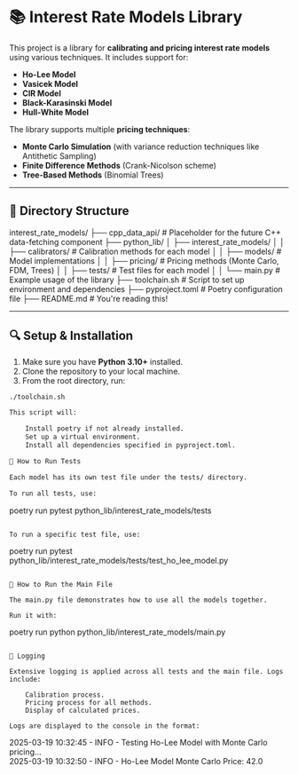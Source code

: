 # 📚 Interest Rate Models Library

This project is a library for **calibrating and pricing interest rate models** using various techniques. It includes support for:

- **Ho-Lee Model**  
- **Vasicek Model**  
- **CIR Model**  
- **Black-Karasinski Model**  
- **Hull-White Model**  

The library supports multiple **pricing techniques**:  
- **Monte Carlo Simulation** (with variance reduction techniques like Antithetic Sampling)  
- **Finite Difference Methods** (Crank-Nicolson scheme)  
- **Tree-Based Methods** (Binomial Trees)  

---

## 📁 Directory Structure  

interest_rate_models/
├── cpp_data_api/ # Placeholder for the future C++ data-fetching component
├── python_lib/
│ ├── interest_rate_models/
│ │ ├── calibrators/ # Calibration methods for each model
│ │ ├── models/ # Model implementations
│ │ ├── pricing/ # Pricing methods (Monte Carlo, FDM, Trees)
│ │ ├── tests/ # Test files for each model
│ │ └── main.py # Example usage of the library
├── toolchain.sh # Script to set up environment and dependencies
├── pyproject.toml # Poetry configuration file
├── README.md # You're reading this!


---

## 🔍 Setup & Installation  
1. Make sure you have **Python 3.10+** installed.  
2. Clone the repository to your local machine.  
3. From the root directory, run:  
```bash
./toolchain.sh

This script will:

    Install poetry if not already installed.
    Set up a virtual environment.
    Install all dependencies specified in pyproject.toml.

📌 How to Run Tests

Each model has its own test file under the tests/ directory.

To run all tests, use:

```
poetry run pytest python_lib/interest_rate_models/tests

```

To run a specific test file, use:

```
poetry run pytest python_lib/interest_rate_models/tests/test_ho_lee_model.py

```

📌 How to Run the Main File

The main.py file demonstrates how to use all the models together.

Run it with:

```
poetry run python python_lib/interest_rate_models/main.py

```

📌 Logging

Extensive logging is applied across all tests and the main file. Logs include:

    Calibration process.
    Pricing process for all methods.
    Display of calculated prices.

Logs are displayed to the console in the format:

```
2025-03-19 10:32:45 - INFO - Testing Ho-Lee Model with Monte Carlo pricing...  
2025-03-19 10:32:50 - INFO - Ho-Lee Model Monte Carlo Price: 42.0  

```


